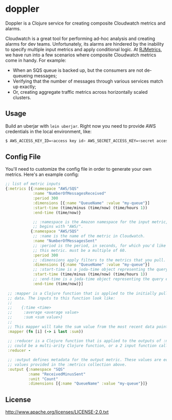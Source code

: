 # doppler

Doppler is a Clojure service for creating composite Cloudwatch metrics and alarms.

Cloudwatch is a great tool for performing ad-hoc analysis and creating alarms for dev teams. Unfortunately, its alarms are hindered by the inability to specify multiple input metrics and apply conditional logic. At [RJMetrics](http://rjmetrics.com), we have run into a few scenarios where composite Cloudwatch metrics come in handy. For example:

 - When an SQS queue is backed up, but the consumers are not de-queueing messages;
 - Verifying that the number of messages through various services match up exactly;
 - Or, creating aggregate traffic metrics across horizontally scaled clusters.

## Usage

Build an uberjar with `lein uberjar`. Right now you need to provide AWS credentials in the local environment, like:

```bash
$ AWS_ACCESS_KEY_ID=<access key id> AWS_SECRET_ACCESS_KEY=<secret access key> java -jar doppler.jar
```

## Config File

You'll need to customize the config file in order to generate your own metrics. Here's an example config:

```clojure
;; list of metric inputs
{:metrics [{:namespace "AWS/SQS"
            :name "NumberOfMessagesReceived"
            :period 300
            :dimensions [{:name "QueueName" :value "my-queue"}]
            :start-time (time/minus (time/now) (time/hours 1))
            :end-time (time/now)}

            ;; :namespace is the Amazon namespace for the input metric, usually
            ;; begins with "AWS/".
           {:namespace "AWS/SQS"
            ;; :name is the name of the metric in Cloudwatch.
            :name "NumberOfMessagesSent"
            ;; :period is the period, in seconds, for which you'd like to pull
            ;; this metric. must be a multiple of 60.
            :period 300
            ;; :dimensions apply filters to the metrics that you pull.
            :dimensions [{:name "QueueName" :value "my-queue"}]
            ;; :start-time is a joda-time object representing the query start time.
            :start-time (time/minus (time/now) (time/hours 1))
            ;; :end-time is a joda-time object representing the query end time.
            :end-time (time/now)}]
            
 ;; :mapper is a Clojure function that is applied to the initially pulled Cloudwatch
 ;; data. The inputs to this function look like:
 ;;
 ;;    {:time <time>
 ;;     :average <average value>
 ;;     :sum <sum value>}
 ;;
 ;; This mapper will take the sum value from the most recent data point.
 :mapper (fn [i] (-> i last :sum))
 
 ;; :reducer is a Clojure function that is applied to the outputs of :mapper. This
 ;; could be a multi-arity Clojure function, or a 2 input function called by `reduce`.
 :reducer -

 ;; :output defines metadata for the output metric. These values are equivalent to the
 ;; values provided in the :metrics collection above.
 :output {:namespace "SQS"
          :name "ReceivedMinusSent"
          :unit "Count"
          :dimensions [{:name "QueueName" :value "my-queue"}]}
```

## License

http://www.apache.org/licenses/LICENSE-2.0.txt


